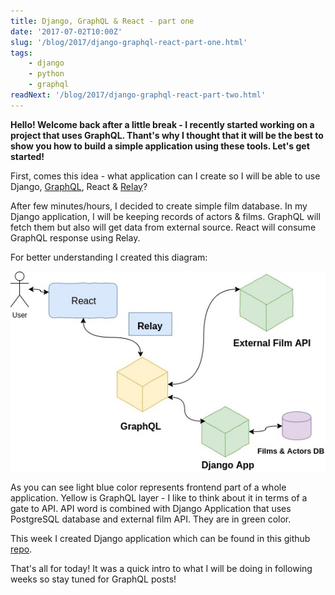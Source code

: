 ```yaml
---
title: Django, GraphQL & React - part one
date: '2017-07-02T10:00Z'
slug: '/blog/2017/django-graphql-react-part-one.html'
tags: 
    - django
    - python
    - graphql
readNext: '/blog/2017/django-graphql-react-part-two.html'
---
```


**Hello! Welcome back after a little break - I recently started working
on a project that uses GraphQL. Thant's why I thought that it will be
the best to show you how to build a simple application using these
tools. Let's get started!**

First, comes this idea - what application can I create so I will be able
to use Django, [GraphQL](http://graphql.org/learn/), React &
[Relay](https://facebook.github.io/relay/)?

After few minutes/hours, I decided to create simple film database. In my
Django application, I will be keeping records of actors & films. GraphQL
will fetch them but also will get data from external source. React will
consume GraphQL response using Relay.

For better understanding I created this diagram:

![Application flow](./flow_big.jpg)

As you can see light blue color represents frontend part of a whole
application. Yellow is GraphQL layer - I like to think about it in terms
of a gate to API. API word is combined with Django Application that uses
PostgreSQL database and external film API. They are in green color.

This week I created Django application which can be found in this github
[repo](https://github.com/krzysztofzuraw/personal-blog-projects/tree/master/blog_django_graphql_react_relay).

That's all for today! It was a quick intro to what I will be doing in
following weeks so stay tuned for GraphQL posts!
